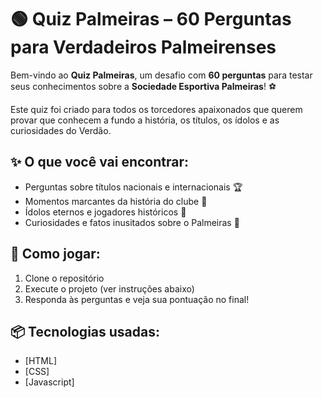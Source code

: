 # 🟢 Quiz Palmeiras – 60 Perguntas para Verdadeiros Palmeirenses

Bem-vindo ao **Quiz Palmeiras**, um desafio com **60 perguntas** para testar seus conhecimentos sobre a **Sociedade Esportiva Palmeiras**! ⚽️

Este quiz foi criado para todos os torcedores apaixonados que querem provar que conhecem a fundo a história, os títulos, os ídolos e as curiosidades do Verdão.

## ✨ O que você vai encontrar:
- Perguntas sobre títulos nacionais e internacionais 🏆  
- Momentos marcantes da história do clube 📖  
- Ídolos eternos e jogadores históricos 👑  
- Curiosidades e fatos inusitados sobre o Palmeiras 💚  

## 🚀 Como jogar:
1. Clone o repositório
2. Execute o projeto (ver instruções abaixo)
3. Responda às perguntas e veja sua pontuação no final!

## 📦 Tecnologias usadas:
- [HTML]
- [CSS]
- [Javascript]
